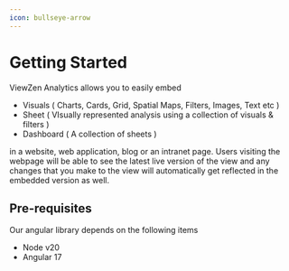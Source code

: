 ```yaml
---
icon: bullseye-arrow
---
```


# Getting Started

ViewZen Analytics allows you to easily embed

* Visuals ( Charts, Cards, Grid, Spatial Maps, Filters, Images, Text etc )
* Sheet ( VIsually represented analysis using a collection of visuals & filters )
* Dashboard ( A collection of sheets )

in a website, web application, blog or an intranet page. Users visiting the webpage will be able to see the latest live version of the view and any changes that you make to the view will automatically get reflected in the embedded version as well.

## Pre-requisites

Our angular library depends on the following items

* Node v20
* Angular 17

